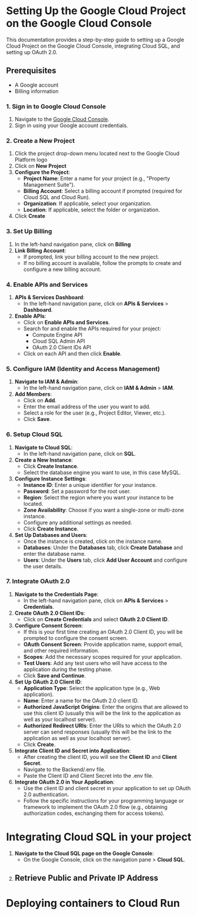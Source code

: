 # Setting Up the Google Cloud Project on the Google Cloud Console
This documentation provides a step-by-step guide to setting up a Google Cloud Project on the Google Cloud Console, integrating Cloud SQL, and setting up OAuth 2.0.

## Prerequisites
- A Google account
- Billing information 

### 1. Sign in to Google Cloud Console
1. Navigate to the [Google Cloud Console](https://console.cloud.google.com/).
2. Sign in using your Google account credentials.

### 2. Create a New Project
1. Click the project drop-down menu located next to the Google Cloud Platform logo
2. Click on **New Project**
3. **Configure the Project**:
   - **Project Name**: Enter a name for your project (e.g., "Property Management Suite").
   - **Billing Account**: Select a billing account if prompted (required for Cloud SQL and Cloud Run).
   - **Organization**: If applicable, select your organization.
   - **Location**: If applicable, select the folder or organization.
4. Click **Create**

### 3. Set Up Billing
1. In the left-hand navigation pane, click on **Billing**
2. **Link Billing Account**:
   - If prompted, link your billing account to the new project.
   - If no billing account is available, follow the prompts to create and configure a new billing account.

### 4. Enable APIs and Services
1. **APIs & Services Dashboard**:
   - In the left-hand navigation pane, click on **APIs & Services** > **Dashboard**.
2. **Enable APIs**:
   - Click on **Enable APIs and Services**.
   - Search for and enable the APIs required for your project:
     - Compute Engine API
     - Cloud SQL Admin API
     - OAuth 2.0 Client IDs API
   - Click on each API and then click **Enable**.

### 5. Configure IAM (Identity and Access Management)
1. **Navigate to IAM & Admin**:
   - In the left-hand navigation pane, click on **IAM & Admin** > **IAM**.
2. **Add Members**:
   - Click on **Add**.
   - Enter the email address of the user you want to add.
   - Select a role for the user (e.g., Project Editor, Viewer, etc.).
   - Click **Save**.

### 6. Setup Cloud SQL
1. **Navigate to Cloud SQL**:
   - In the left-hand navigation pane, click on **SQL**.
2. **Create a New Instance**:
   - Click **Create Instance**.
   - Select the database engine you want to use, in this case MySQL.
3. **Configure Instance Settings**:
   - **Instance ID**: Enter a unique identifier for your instance.
   - **Password**: Set a password for the root user.
   - **Region**: Select the region where you want your instance to be located.
   - **Zone Availability**: Choose if you want a single-zone or multi-zone instance.
   - Configure any additional settings as needed.
   - Click **Create Instance**.
4. **Set Up Databases and Users**:
   - Once the instance is created, click on the instance name.
   - **Databases**: Under the **Databases** tab, click **Create Database** and enter the database name.
   - **Users**: Under the **Users** tab, click **Add User Account** and configure the user details.

### 7. Integrate OAuth 2.0
1. **Navigate to the Credentials Page**:
   - In the left-hand navigation pane, click on **APIs & Services** > **Credentials**.
2. **Create OAuth 2.0 Client IDs**:
   - Click on **Create Credentials** and select **OAuth 2.0 Client ID**.
3. **Configure Consent Screen**:
   - If this is your first time creating an OAuth 2.0 Client ID, you will be prompted to configure the consent screen.
   - **OAuth Consent Screen**: Provide application name, support email, and other required information.
   - **Scopes**: Add the necessary scopes required for your application.
   - **Test Users**: Add any test users who will have access to the application during the testing phase.
   - Click **Save and Continue**.
4. **Set Up OAuth 2.0 Client ID**:
   - **Application Type**: Select the application type (e.g., Web application).
   - **Name**: Enter a name for the OAuth 2.0 client ID.
   - **Authorized JavaScript Origins**: Enter the origins that are allowed to use this client ID (usually this will be the link to the application as well as your localhost server).
   - **Authorized Redirect URIs**: Enter the URIs to which the OAuth 2.0 server can send responses (usually this will be the link to the application as well as your localhost server).
   - Click **Create**.
5. **Integrate Client ID and Secret into Application**:
   - After creating the client ID, you will see the **Client ID** and **Client Secret**. 
   - Navigate to the Backend/.env file.
   - Paste the Client ID and Client Secret into the .env file.
6. **Integrate OAuth 2.0 in Your Application**:
   - Use the client ID and client secret in your application to set up OAuth 2.0 authentication.
   - Follow the specific instructions for your programming language or framework to implement the OAuth 2.0 flow (e.g., obtaining authorization codes, exchanging them for access tokens).

# Integrating Cloud SQL in your project
1. **Navigate to the Cloud SQL page on the Google Console**:
   - On the Google Console, click on the navigation pane > **Cloud SQL**.
2. **Retrieve Public and Private IP Address**
   - 

# Deploying containers to Cloud Run